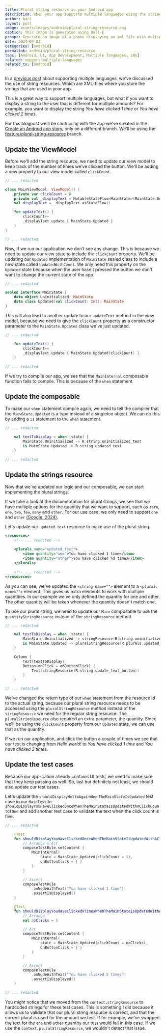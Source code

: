 ```yaml
---
title: Plural string resource in your Android app
description: When your app supports multiple languages using the string resources, it's pretty assumable that at some point you'll be needing a string that is different for multiple amounts. In this blogpost we'll be discussing the solution on how to achieve this.
author: bart
layout: post
image: assets/images/android/plural-string-resource.png
caption: This image is generated using Dall-E
prompt: Generate an image of a phone displaying an xml file with multiple lines of text with numbers in a minimalistic flat style
date: 2024-04-03
categories: [android]
permalink: android/plural-string-resource
tags: [Android, UI, App Development, Multiple languages, i8n]
related: support-multiple-languages
related_to: [android]
---
```


In a [previous post](./create-an-application/2024-03-13-support-multiple-languages.md) about supporting multiple languages, we've discussed the use of string resources. Which are XML-files where you store the strings that are used in your app. 

This is a great way to support multiple languages, but what if you want to display a string to the user that is different for multiple amounts? For example, you want to display the string _You have clicked 1 time_ or _You have clicked 2 times_.

For this blogpost we'll be contuining with the app we've created in the [Create an Android app story](./create-an-application/2024-02-14-create-an-android-app.md), only on a different branch. We'll be using the [feature/plural-string-resource](https://github.com/bartkessels/basic-android-app/tree/feature/plural-string-resource) branch.

## Update the ViewModel

Before we'll add the string resource, we need to update our view model to keep track of the number of times we've clicked the button. We'll be adding a new property to our view model called `clickCount`.

```kotlin
// ... redacted

class MainViewModel: ViewModel() {
    private var clickCount = 0
    private val _displayText = MutableStateFlow<MainState>(MainState.Uninitialized)
    val displayText = _displayText.asStateFlow()

    fun updateText() {
        clickCount++
        _displayText.update { MainState.Updated }
    }
}

// ... redacted
```

Now, if we run our application we don't see any change. This is because we need to update our view state to include the `clickCount` property. We'll be updating our `Updated` implementation of `MainState` sealed class to include a new state called `UpdatedWithCount`. We only need this property on the `Updated` state because when the user hasn't pressed the button we don't want to change the current state of the app.

```kotlin
// ... redacted

sealed interface MainState {
    data object Uninitialized: MainState
    data class Updated(val clickCount: Int): MainState
}
```

This will also lead to another update to our `updateText` method in the view model, because we need to give the `clickCount` property as a constructor parameter to the `MainState.Updated` class we've just updated.

```kotlin
// ... redacted 

    fun updateText() {
        clickCount++
        _displayText.update { MainState.Updated(clickCount) }
    }
    
// ... redacted
```

If we try to compile our app, we see that the `MainInternal` composable function fails to compile. This is because of the `when` statement.

## Update the composable

To make our `when` statement compile again, we need to tell the compiler that the `ViewState.Updated` is a type instead of a singleton object. We can do this by adding a `is` statement to the `when` statement.

```kotlin
// ... redacted

    val textToDisplay = when (state) {
        MainState.Uninitialized -> R.string.uninitialized_text
        is MainState.Updated -> R.string.updated_text
    }
    
// ... redacted
```

## Update the strings resource

Now that we've updated our logic and our composable, we can start implementing the plural strings.

If we take a look at the documentation for plural strings, we see that we have multiple options for the quantity that we want to support, such as `zero`, `one`, `two`, `few`, `many` and `other`. For our use case, we only need to support `one` and `other` [(Google, 2024)](https://developer.android.com/guide/topics/resources/string-resource#Plurals).

Let's update our `updated_text` resource to make use of the plural string.

```xml
<resources>
    <!-- ... redacted -->
    
    <plurals name="updated_text">
        <item quantity="one">You have clicked 1 time</item>
        <item quantity="other">You have clicked %d times</item>
    </plurals>
    
    <!-- ... redacted -->
</resources>
```

As you can see, we've updated the `<string name="">` element to a `<plurals name="">` element. This gives us extra elements to work with multiple quantities. In our example we've only defined the quantity for one and other. The other quantity will be taken whenever the quantity doesn't match one.

To use our plural string, we need to update our `Main` composable to use the `quantityStringResource` instead of the `stringResource` method.

```kotlin
// ... redacted

    val textToDisplay = when (state) {
        MainState.Uninitialized -> stringResource(R.string.uninitialized_text)
        is MainState.Updated -> pluralStringResource(R.plurals.updated_text, state.clickCount)
    }

    Column {
        Text(textToDisplay)
        Button(onClick = onButtonClick) {
            Text(stringResource(R.string.update_text_button))
        }
    }

// ... redacted
```

We've changed the return type of our `when` statement from the resource id to the actual string, because our plural string resource needs to be accessed using the `pluralStringResource` method instead of the `stringResource` we need for the regular string resource. The `pluralStringResource` also required an extra parameter, the quantity. Since we'll be using the `clickCount` property from our `Updated` state, we can use that as the quantity.

If we run our application, and click the button a couple of times we see that our text is changing from _Hello world!_ to _You have clicked 1 time_ and _You have clicked 2 times_.

## Update the test cases

Because our application already contains UI tests, we need to make sure that they keep passing as well. So, last but definitely not least, we should also update our test cases.

Let's update the `shouldDisplayHelloAgainWhenTheMainStateIsUpdated` test case in our `MainTest` to `shouldDisplayYouHaveClickedOnceWhenTheMainStateIsUpdatedWithAClickCountOfOne` and add another test case to validate the text when the click count is five.

```kotlin
// ... redacted

    @Test
    fun shouldDisplayYouHaveClickedOnceWhenTheMainStateIsUpdatedWithAClickCountOfOne() {
        // Arrange & Act
        composeTestRule.setContent {
            MainInternal(
                state = MainState.Updated(clickCount = 1),
                onButtonClick = { }
            )
        }

        // Assert
        composeTestRule
            .onNodeWithText("You have clicked 1 time")
            .assertIsDisplayed()
    }

    @Test
    fun shouldDisplayYouHaveClickedXTimesWhenTheMainStateIsUpdatedWithAClickCountOfFive() {
        // Arrange
        val noClicks = 5

        // Act
        composeTestRule.setContent {
            MainInternal(
                state = MainState.Updated(clickCount = noClicks),
                onButtonClick = { }
            )
        }

        // Assert
        composeTestRule
            .onNodeWithText("You have clicked 5 times")
            .assertIsDisplayed()
    }

// ... redacted
```

You might notice that we moved from the `context.stringResource` to hardcoded strings for these test cases. This is something I did because it allows us to validate that our plural string resource is correct, and that the correct plural is used for the amount we test. If for example, we've swapped the text for the `one` and `other` quantity our test would fail in this case. If we use the `context.pluralStringResource`, we wouldn't detect that issue.
